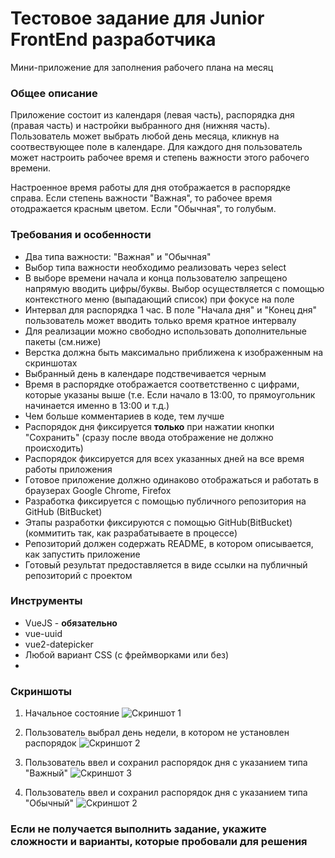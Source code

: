 # Тестовое задание для Junior FrontEnd разработчика

Мини-приложение для заполнения рабочего плана на месяц

### Общее описание

Приложение состоит из календаря (левая часть), распорядка дня (правая часть) и настройки выбранного дня (нижняя часть). Пользователь может выбрать любой день месяца, кликнув на соотвествующее поле в календаре. Для каждого дня пользователь может настроить рабочее время и степень важности этого рабочего времени.

Настроенное время работы для дня отображается в распорядке справа. Если степень важности "Важная", то рабочее время отодражается красным цветом. Если "Обычная", то голубым.

### Требования и особенности

- Два типа важности: "Важная" и "Обычная"
- Выбор типа важности необходимо реализовать через select
- В выборе времени начала и конца пользователю запрещено напрямую вводить цифры/буквы. Выбор осуществляется с помощью контекстного меню (выпадающий список) при фокусе на поле
- Интервал для распорядка 1 час. В поле "Начала дня" и "Конец дня" пользователь может вводить только время кратное интервалу
- Для реализации можно свободно использовать дополнительные пакеты (см.ниже)
- Верстка должна быть максимально приближена к изображенным на скриншотах
- Выбранный день в календаре подствечивается черным
- Время в распорядке отображается соответственно с цифрами, которые указаны выше (т.е. Если начало в 13:00, то прямоугольник начинается именно в 13:00 и т.д.)
- Чем больше комментариев в коде, тем лучше
- Распорядок дня фиксируется **только** при нажатии кнопки "Сохранить" (сразу после ввода отображение не должно происходить)
- Распорядок фиксируется для всех указанных дней на все время работы приложения
- Готовое приложение должно одинаково отображаться и работать в браузерах Google Chrome, Firefox
- Разработка фиксируется с помощью публичного репозитория на GitHub (BitBucket)
- Этапы разработки фиксируются с помощью GitHub(BitBucket) (коммитить так, как разрабатываете в процессе)
- Репозиторий должен содержать README, в котором описывается, как запустить приложение
- Готовый результат предоставляется в виде ссылки на публичный репозиторий с проектом


### Инструменты

- VueJS - **обязательно**
- vue-uuid
- vue2-datepicker
- Любой вариант CSS (с фреймворками или без)
- 


### Скриншоты

1. Начальное состояние
![Скриншот 1](https://i.ibb.co/dftT4z1/1.jpg)

2. Пользователь выбрал день недели, в котором не установлен распорядок
![Скриншот 2](https://i.ibb.co/fFLp0ww/2.jpg)

3. Пользователь ввел и сохранил распорядок дня с указанием типа "Важный"
![Скриншот 3](https://i.ibb.co/bJbbQ4n/3.jpg)

4. Пользователь ввел и сохранил распорядок дня с указанием типа "Обычный"
![Скриншот 2](https://i.ibb.co/MMTHfMh/4.jpg)


### Если не получается выполнить задание, укажите сложности и варианты, которые пробовали для решения
